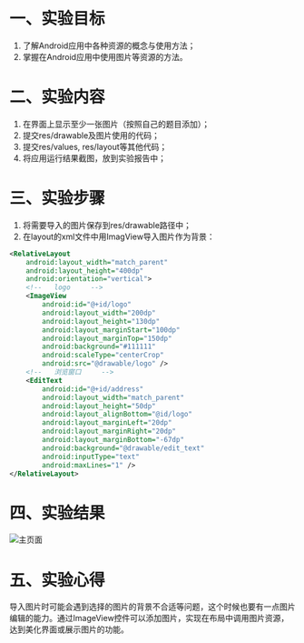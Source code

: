 # 	一、实验目标

1. 了解Android应用中各种资源的概念与使用方法；
2. 掌握在Android应用中使用图片等资源的方法。

# 二、实验内容

1. 在界面上显示至少一张图片（按照自己的题目添加）；
2. 提交res/drawable及图片使用的代码；
3. 提交res/values, res/layout等其他代码；
4. 将应用运行结果截图，放到实验报告中；

# 三、实验步骤

1. 将需要导入的图片保存到res/drawable路径中；
2. 在layout的xml文件中用ImagView导入图片作为背景：

```xml
<RelativeLayout
    android:layout_width="match_parent"
    android:layout_height="400dp"
    android:orientation="vertical">
    <!--   logo     -->
    <ImageView
        android:id="@+id/logo"
        android:layout_width="200dp"
        android:layout_height="130dp"
        android:layout_marginStart="100dp"
        android:layout_marginTop="150dp"
        android:background="#111111"
        android:scaleType="centerCrop"
        android:src="@drawable/logo" />
    <!--   浏览窗口     -->
    <EditText
        android:id="@+id/address"
        android:layout_width="match_parent"
        android:layout_height="50dp"
        android:layout_alignBottom="@id/logo"
        android:layout_marginLeft="20dp"
        android:layout_marginRight="20dp"
        android:layout_marginBottom="-67dp"
        android:background="@drawable/edit_text"
        android:inputType="text"
        android:maxLines="1" />
</RelativeLayout>
```



# 四、实验结果

![主页面](https://raw.githubusercontent.com/git-lanying/android-labs-2020/master/students/sec1814080911108/lab3.png)

# 五、实验心得

导入图片时可能会遇到选择的图片的背景不合适等问题，这个时候也要有一点图片编辑的能力。通过ImageView控件可以添加图片，实现在布局中调用图片资源，达到美化界面或展示图片的功能。